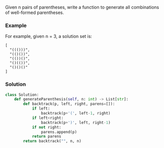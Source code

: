 Given n pairs of parentheses, write a function to generate all combinations of well-formed parentheses.



### Example
For example, given n = 3, a solution set is:
```
[
  "((()))",
  "(()())",
  "(())()",
  "()(())",
  "()()()"
]
```

### Solution

```python
class Solution:
    def generateParenthesis(self, n: int) -> List[str]:
        def backtrack(p, left, right, parens=[]):
            if left:
                backtrack(p+'(', left-1, right)
            if left<right:
                backtrack(p+')', left, right-1)
            if not right:
                parens.append(p)
            return parens
        return backtrack("", n, n)
```